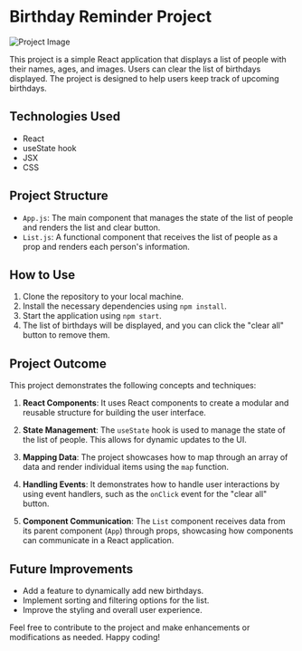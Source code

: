 # Birthday Reminder Project

![Project Image](https://ibb.co/p2Nr8pW)

This project is a simple React application that displays a list of people with their names, ages, and images. Users can clear the list of birthdays displayed. The project is designed to help users keep track of upcoming birthdays.

## Technologies Used

- React
- useState hook
- JSX
- CSS

## Project Structure

- `App.js`: The main component that manages the state of the list of people and renders the list and clear button.
- `List.js`: A functional component that receives the list of people as a prop and renders each person's information.

## How to Use

1. Clone the repository to your local machine.
2. Install the necessary dependencies using `npm install`.
3. Start the application using `npm start`.
4. The list of birthdays will be displayed, and you can click the "clear all" button to remove them.

## Project Outcome

This project demonstrates the following concepts and techniques:

1. **React Components**: It uses React components to create a modular and reusable structure for building the user interface.

2. **State Management**: The `useState` hook is used to manage the state of the list of people. This allows for dynamic updates to the UI.

3. **Mapping Data**: The project showcases how to map through an array of data and render individual items using the `map` function.

4. **Handling Events**: It demonstrates how to handle user interactions by using event handlers, such as the `onClick` event for the "clear all" button.

5. **Component Communication**: The `List` component receives data from its parent component (`App`) through props, showcasing how components can communicate in a React application.

## Future Improvements

- Add a feature to dynamically add new birthdays.
- Implement sorting and filtering options for the list.
- Improve the styling and overall user experience.

Feel free to contribute to the project and make enhancements or modifications as needed. Happy coding!
